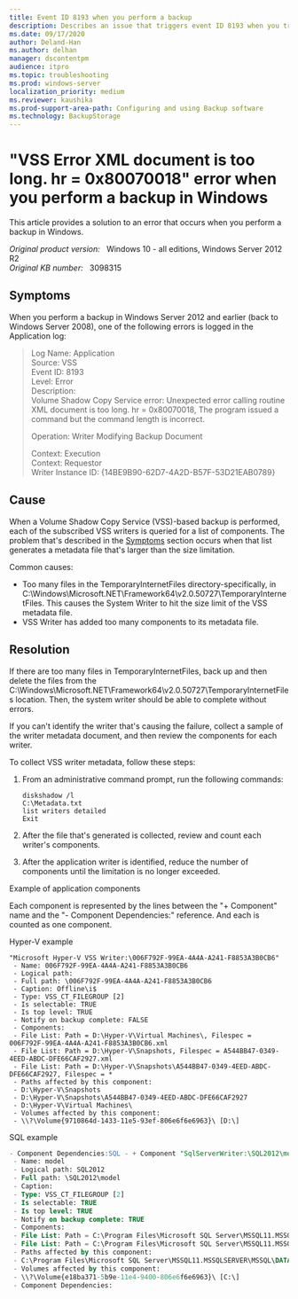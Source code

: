 ```yaml
---
title: Event ID 8193 when you perform a backup
description: Describes an issue that triggers event ID 8193 when you try to perform a VSS backup in Windows Server 2012 and earlier versions of Windows. A resolution is provided.
ms.date: 09/17/2020
author: Deland-Han 
ms.author: delhan
manager: dscontentpm
audience: itpro
ms.topic: troubleshooting
ms.prod: windows-server
localization_priority: medium
ms.reviewer: kaushika
ms.prod-support-area-path: Configuring and using Backup software
ms.technology: BackupStorage
---
```

# "VSS Error XML document is too long. hr = 0x80070018" error when you perform a backup in Windows

This article provides a solution to an error that occurs when you perform a backup in Windows.

_Original product version:_ &nbsp; Windows 10 - all editions, Windows Server 2012 R2  
_Original KB number:_ &nbsp; 3098315

## Symptoms

When you perform a backup in Windows Server 2012 and earlier (back to Windows Server 2008), one of the following errors is logged in the Application log:

> Log Name: Application  
Source: VSS  
Event ID: 8193  
Level: Error  
Description:  
Volume Shadow Copy Service error: Unexpected error calling routine  
XML document is too long. hr = 0x80070018, The program issued a command but the command length is incorrect.  
>
> Operation: Writer Modifying Backup Document
>
> Context: Execution  
Context: Requestor  
Writer Instance ID: {14BE9B90-62D7-4A2D-B57F-53D21EAB0789}

## Cause

When a Volume Shadow Copy Service (VSS)-based backup is performed, each of the subscribed VSS writers is queried for a list of components. The problem that's described in the [Symptoms](#symptoms) section occurs when that list generates a metadata file that's larger than the size limitation.

Common causes:

- Too many files in the TemporaryInternetFiles directory-specifically, in C:\Windows\Microsoft.NET\Framework64\v2.0.50727\TemporaryInternetFiles. This causes the System Writer to hit the size limit of the VSS metadata file.
- VSS Writer has added too many components to its metadata file.

## Resolution

If there are too many files in TemporaryInternetFiles, back up and then delete the files from the C:\Windows\Microsoft.NET\Framework64\v2.0.50727\TemporaryInternetFiles location. Then, the system writer should be able to complete without errors.

If you can't identify the writer that's causing the failure, collect a sample of the writer metadata document, and then review the components for each writer.

To collect VSS writer metadata, follow these steps:

1. From an administrative command prompt, run the following commands:

    ```console
    diskshadow /l
    C:\Metadata.txt
    list writers detailed
    Exit
    ```

2. After the file that's generated is collected, review and count each writer's components.
3. After the application writer is identified, reduce the number of components until the limitation is no longer exceeded.

Example of application components

Each component is represented by the lines between the "+ Component" name and the "- Component Dependencies:" reference. And each is counted as one component.

Hyper-V example

```console
"Microsoft Hyper-V VSS Writer:\006F792F-99EA-4A4A-A241-F8853A3B0CB6"
 - Name: 006F792F-99EA-4A4A-A241-F8853A3B0CB6
 - Logical path:
 - Full path: \006F792F-99EA-4A4A-A241-F8853A3B0CB6
 - Caption: Offline\i$
 - Type: VSS_CT_FILEGROUP [2]
 - Is selectable: TRUE
 - Is top level: TRUE
 - Notify on backup complete: FALSE
 - Components:
 - File List: Path = D:\Hyper-V\Virtual Machines\, Filespec = 006F792F-99EA-4A4A-A241-F8853A3B0CB6.xml
 - File List: Path = D:\Hyper-V\Snapshots, Filespec = A544BB47-0349-4EED-ABDC-DFE66CAF2927.xml
 - File List: Path = D:\Hyper-V\Snapshots\A544BB47-0349-4EED-ABDC-DFE66CAF2927, Filespec = *
 - Paths affected by this component:
 - D:\Hyper-V\Snapshots
 - D:\Hyper-V\Snapshots\A544BB47-0349-4EED-ABDC-DFE66CAF2927
 - D:\Hyper-V\Virtual Machines\
 - Volumes affected by this component:
 - \\?\Volume{9710864d-1433-11e5-93ef-806e6f6e6963}\ [D:\]
```

SQL example

```sql
- Component Dependencies:SQL - + Component "SqlServerWriter:\SQL2012\model"
 - Name: model
 - Logical path: SQL2012
 - Full path: \SQL2012\model
 - Caption:
 - Type: VSS_CT_FILEGROUP [2]
 - Is selectable: TRUE
 - Is top level: TRUE
 - Notify on backup complete: TRUE
 - Components:
 - File List: Path = C:\Program Files\Microsoft SQL Server\MSSQL11.MSSQLSERVER\MSSQL\DATA, Filespec = model.mdf
 - File List: Path = C:\Program Files\Microsoft SQL Server\MSSQL11.MSSQLSERVER\MSSQL\DATA, Filespec = modellog.ldf
 - Paths affected by this component:
 - C:\Program Files\Microsoft SQL Server\MSSQL11.MSSQLSERVER\MSSQL\DATA
 - Volumes affected by this component:
 - \\?\Volume{e18ba371-5b9e-11e4-9400-806e6f6e6963}\ [C:\]
 - Component Dependencies:
```
